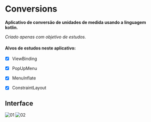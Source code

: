 # Conversions

 **Aplicativo de conversão de unidades de medida usando a linguagem kotlin.**

 *Criado apenas com objetivo de estudos.*

 #### Alvos de estudos neste aplicativo:
 - [x] ViewBinding
 - [x] PopUpMenu
 - [x] MenuInflate
 - [x] ConstraintLayout


## Interface
![01](https://github.com/caiofusco/Conversions/assets/140856552/6c10fa94-2fdf-4dd9-9bda-3aa81d8e5890)
![02](https://github.com/caiofusco/Conversions/assets/140856552/e0bd6f95-897e-4492-a935-502ce8366a17)


